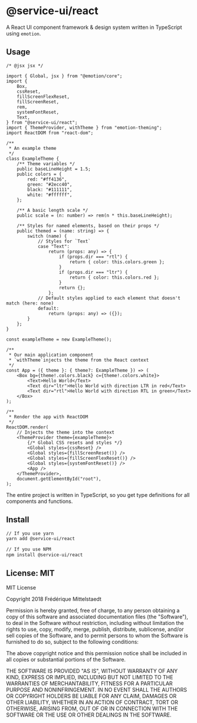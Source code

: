 # @service-ui/react

A React UI component framework & design system written in TypeScript using
`emotion`.

## Usage

```tsx
/* @jsx jsx */

import { Global, jsx } from "@emotion/core";
import {
    Box,
    cssReset,
    fillScreenFlexReset,
    fillScreenReset,
    rem,
    systemFontReset,
    Text,
} from "@service-ui/react";
import { ThemeProvider, withTheme } from "emotion-theming";
import ReactDOM from "react-dom";

/**
 * An example theme
 */
class ExampleTheme {
    /** Theme variables */
    public baseLineHeight = 1.5;
    public colors = {
        red: "#ff4136",
        green: "#2ecc40",
        black: "#111111",
        white: "#ffffff",
    };

    /** A basic length scale */
    public scale = (n: number) => rem(n * this.baseLineHeight);

    /** Styles for named elements, based on their props */
    public themed = (name: string) => {
        switch (name) {
            // Styles for `Text`
            case "Text":
                return (props: any) => {
                    if (props.dir === "rtl") {
                        return { color: this.colors.green };
                    }
                    if (props.dir === "ltr") {
                        return { color: this.colors.red };
                    }
                    return {};
                };
            // Default styles applied to each element that doesn't match (here: none)
            default:
                return (props: any) => ({});
        }
    };
}

const exampleTheme = new ExampleTheme();

/**
 * Our main application component
 * `withTheme`injects the theme from the React context
 */
const App = ({ theme }: { theme?: ExampleTheme }) => (
    <Box bg={theme!.colors.black} c={theme!.colors.white}>
        <Text>Hello World</Text>
        <Text dir="ltr">Hello World with direction LTR in red</Text>
        <Text dir="rtl">Hello World with direction RTL in green</Text>
    </Box>
);

/**
 * Render the app with ReactDOM
 */
ReactDOM.render(
    // Injects the theme into the context
    <ThemeProvider theme={exampleTheme}>
        {/* Global CSS resets and styles */}
        <Global styles={cssReset} />
        <Global styles={fillScreenReset()} />
        <Global styles={fillScreenFlexReset()} />
        <Global styles={systemFontReset()} />
        <App />
    </ThemeProvider>,
    document.getElementById("root"),
);
```

The entire project is written in TypeScript, so you get type definitions for all
components and functions.

## Install

```sh
// If you use yarn
yarn add @service-ui/react

// If you use NPM
npm install @service-ui/react
```

## License: MIT

MIT License

Copyright 2018 Frédérique Mittelstaedt

Permission is hereby granted, free of charge, to any person obtaining a copy of
this software and associated documentation files (the "Software"), to deal in
the Software without restriction, including without limitation the rights to
use, copy, modify, merge, publish, distribute, sublicense, and/or sell copies of
the Software, and to permit persons to whom the Software is furnished to do so,
subject to the following conditions:

The above copyright notice and this permission notice shall be included in all
copies or substantial portions of the Software.

THE SOFTWARE IS PROVIDED "AS IS", WITHOUT WARRANTY OF ANY KIND, EXPRESS OR
IMPLIED, INCLUDING BUT NOT LIMITED TO THE WARRANTIES OF MERCHANTABILITY, FITNESS
FOR A PARTICULAR PURPOSE AND NONINFRINGEMENT. IN NO EVENT SHALL THE AUTHORS OR
COPYRIGHT HOLDERS BE LIABLE FOR ANY CLAIM, DAMAGES OR OTHER LIABILITY, WHETHER
IN AN ACTION OF CONTRACT, TORT OR OTHERWISE, ARISING FROM, OUT OF OR IN
CONNECTION WITH THE SOFTWARE OR THE USE OR OTHER DEALINGS IN THE SOFTWARE.
